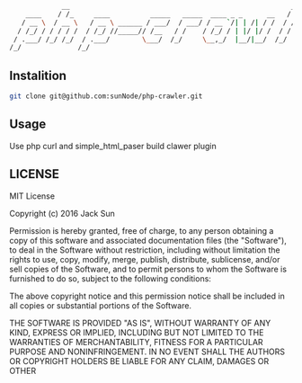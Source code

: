 ```bash
             __                                                       __              
    ____    / /_     ____          _____   _____  ____ _ _      __   / /  ___    _____
   / __ \  / __ \   / __ \ ______ / ___/  / ___/ / __ `/| | /| / /  / /  / _ \  / ___/
  / /_/ / / / / /  / /_/ //_____// /__   / /    / /_/ / | |/ |/ /  / /  /  __/ / /    
 / .___/ /_/ /_/  / .___/        \___/  /_/     \__,_/  |__/|__/  /_/   \___/ /_/     
/_/              /_/                                                                  
```
## Instalition
```bash
git clone git@github.com:sunNode/php-crawler.git
```

## Usage
Use php curl and simple_html_paser build clawer plugin

## LICENSE

MIT License

Copyright (c) 2016 Jack Sun

Permission is hereby granted, free of charge, to any person obtaining a copy of this software and associated documentation files (the "Software"), to deal in the Software without restriction, including without limitation the rights to use, copy, modify, merge, publish, distribute, sublicense, and/or sell copies of the Software, and to permit persons to whom the Software is furnished to do so, subject to the following conditions:

The above copyright notice and this permission notice shall be included in all copies or substantial portions of the Software.

THE SOFTWARE IS PROVIDED "AS IS", WITHOUT WARRANTY OF ANY KIND, EXPRESS OR IMPLIED, INCLUDING BUT NOT LIMITED TO THE WARRANTIES OF MERCHANTABILITY, FITNESS FOR A PARTICULAR PURPOSE AND NONINFRINGEMENT. IN NO EVENT SHALL THE AUTHORS OR COPYRIGHT HOLDERS BE LIABLE FOR ANY CLAIM, DAMAGES OR OTHER
